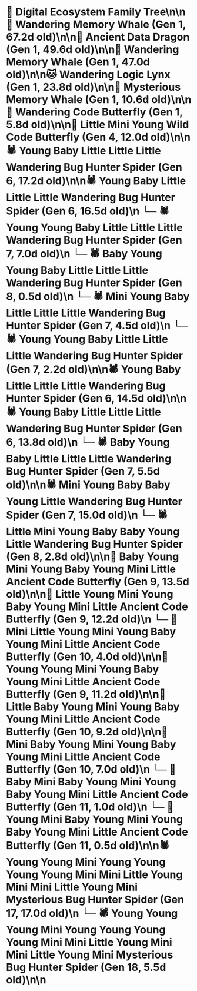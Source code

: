 # 🌳 Digital Ecosystem Family Tree\n\n🐋 Wandering Memory Whale (Gen 1, 67.2d old)\n\n🐉 Ancient Data Dragon (Gen 1, 49.6d old)\n\n🐋 Wandering Memory Whale (Gen 1, 47.0d old)\n\n🐱 Wandering Logic Lynx (Gen 1, 23.8d old)\n\n🐋 Mysterious Memory Whale (Gen 1, 10.6d old)\n\n🦋 Wandering Code Butterfly (Gen 1, 5.8d old)\n\n🦋 Little Mini Young Wild Code Butterfly (Gen 4, 12.0d old)\n\n🕷️ Young Baby Little Little Little Wandering Bug Hunter Spider (Gen 6, 17.2d old)\n\n🕷️ Young Baby Little Little Little Wandering Bug Hunter Spider (Gen 6, 16.5d old)\n  └─ 🕷️ Young Young Baby Little Little Little Wandering Bug Hunter Spider (Gen 7, 7.0d old)\n    └─ 🕷️ Baby Young Young Baby Little Little Little Wandering Bug Hunter Spider (Gen 8, 0.5d old)\n  └─ 🕷️ Mini Young Baby Little Little Little Wandering Bug Hunter Spider (Gen 7, 4.5d old)\n  └─ 🕷️ Young Young Baby Little Little Little Wandering Bug Hunter Spider (Gen 7, 2.2d old)\n\n🕷️ Young Baby Little Little Little Wandering Bug Hunter Spider (Gen 6, 14.5d old)\n\n🕷️ Young Baby Little Little Little Wandering Bug Hunter Spider (Gen 6, 13.8d old)\n  └─ 🕷️ Baby Young Baby Little Little Little Wandering Bug Hunter Spider (Gen 7, 5.5d old)\n\n🕷️ Mini Young Baby Baby Young Little Wandering Bug Hunter Spider (Gen 7, 15.0d old)\n  └─ 🕷️ Little Mini Young Baby Baby Young Little Wandering Bug Hunter Spider (Gen 8, 2.8d old)\n\n🦋 Baby Young Mini Young Baby Young Mini Little Ancient Code Butterfly (Gen 9, 13.5d old)\n\n🦋 Little Young Mini Young Baby Young Mini Little Ancient Code Butterfly (Gen 9, 12.2d old)\n  └─ 🦋 Mini Little Young Mini Young Baby Young Mini Little Ancient Code Butterfly (Gen 10, 4.0d old)\n\n🦋 Young Young Mini Young Baby Young Mini Little Ancient Code Butterfly (Gen 9, 11.2d old)\n\n🦋 Little Baby Young Mini Young Baby Young Mini Little Ancient Code Butterfly (Gen 10, 9.2d old)\n\n🦋 Mini Baby Young Mini Young Baby Young Mini Little Ancient Code Butterfly (Gen 10, 7.0d old)\n  └─ 🦋 Baby Mini Baby Young Mini Young Baby Young Mini Little Ancient Code Butterfly (Gen 11, 1.0d old)\n  └─ 🦋 Young Mini Baby Young Mini Young Baby Young Mini Little Ancient Code Butterfly (Gen 11, 0.5d old)\n\n🕷️ Young Young Mini Young Young Young Young Mini Mini Little Young Mini Mini Little Young Mini Mysterious Bug Hunter Spider (Gen 17, 17.0d old)\n  └─ 🕷️ Young Young Young Mini Young Young Young Young Mini Mini Little Young Mini Mini Little Young Mini Mysterious Bug Hunter Spider (Gen 18, 5.5d old)\n\n